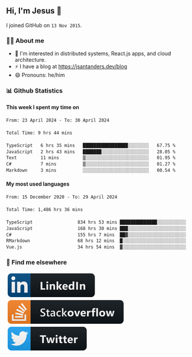 ## Hi, I'm Jesus 👋

I joined GitHub on `13 Nov 2015`.

<!-- Talking about you -->

### 👨‍💻 About me

- 👦 I'm interested in distributed systems, React.js apps, and cloud architecture.
- ⚡️ I have a blog at <https://jsantanders.dev/blog>
- 😄 Pronouns: he/him

### 📊 Github Statistics

#### This week I spent my time on

<!--START_SECTION:weekly-->

```txt
From: 23 April 2024 - To: 30 April 2024

Total Time: 9 hrs 44 mins

TypeScript   6 hrs 35 mins   █████████████████░░░░░░░░   67.75 %
JavaScript   2 hrs 43 mins   ███████░░░░░░░░░░░░░░░░░░   28.05 %
Text         11 mins         ▒░░░░░░░░░░░░░░░░░░░░░░░░   01.95 %
C#           7 mins          ▒░░░░░░░░░░░░░░░░░░░░░░░░   01.27 %
Markdown     3 mins          ░░░░░░░░░░░░░░░░░░░░░░░░░   00.54 %
```

<!--END_SECTION:weekly-->

#### My most used languages

<!--START_SECTION:alltime-->

```txt
From: 15 December 2020 - To: 29 April 2024

Total Time: 1,486 hrs 36 mins

TypeScript                 834 hrs 53 mins ██████████████░░░░░░░░░░░   56.16 %
JavaScript                 168 hrs 30 mins ███░░░░░░░░░░░░░░░░░░░░░░   11.34 %
C#                         155 hrs 7 mins  ██▓░░░░░░░░░░░░░░░░░░░░░░   10.44 %
RMarkdown                  68 hrs 12 mins  █░░░░░░░░░░░░░░░░░░░░░░░░   04.59 %
Vue.js                     34 hrs 54 mins  ▓░░░░░░░░░░░░░░░░░░░░░░░░   02.35 %
```

<!--END_SECTION:alltime-->

### 📢 Find me elsewhere

<p>
  <a target="_blank" href="https://linkedin.com/in/jsantanders">
    <img src="https://github.com/jsantanders/jsantanders/blob/master/img/linkedin.svg" alt="LinkedIn" style="vertical-align:top; margin:4px">
  </a>
  
  <a target="_blank" href="https://stackoverflow.com/users/7318331/jesus-santander">
    <img src="https://github.com/jsantanders/jsantanders/blob/master/img/stackoverflow.svg" alt="StackOverflow" style="vertical-align:top; margin:4px">
  </a>
  
  <a target="_blank" href="http://twitter.com/jsantanders">
    <img src="https://github.com/jsantanders/jsantanders/blob/master/img/twitter.svg" alt="Twitter" style="vertical-align:top; margin:4px">
  </a>
</p>
